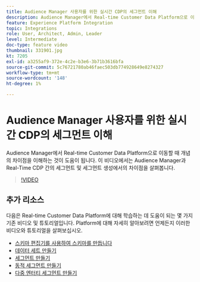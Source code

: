 ```yaml
---
title: Audience Manager 사용자를 위한 실시간 CDP의 세그먼트 이해
description: Audience Manager에서 Real-time Customer Data Platform으로 이동할 때 개념의 차이점을 이해하는 것이 도움이 됩니다. 이 비디오에서는 Audience Manager과 Real-Time CDP 간의 세그먼트 및 세그먼트 생성에서의 차이점을 살펴봅니다.
feature: Experience Platform Integration
topic: Integrations
role: User, Architect, Admin, Leader
level: Intermediate
doc-type: feature video
thumbnail: 331901.jpg
kt: 7205
exl-id: a3255af9-372e-4c2e-b3e6-3b71b3616bfa
source-git-commit: 5c76721780ab46faec503db774928649e8274327
workflow-type: tm+mt
source-wordcount: '148'
ht-degree: 1%

---
```


# Audience Manager 사용자를 위한 실시간 CDP의 세그먼트 이해

Audience Manager에서 Real-time Customer Data Platform으로 이동할 때 개념의 차이점을 이해하는 것이 도움이 됩니다. 이 비디오에서는 Audience Manager과 Real-Time CDP 간의 세그먼트 및 세그먼트 생성에서의 차이점을 살펴봅니다.

>[!VIDEO](https://video.tv.adobe.com/v/331901/?quality=12&learn=on)

## 추가 리소스

다음은 Real-time Customer Data Platform에 대해 학습하는 데 도움이 되는 몇 가지 기존 비디오 및 튜토리얼입니다. Platform에 대해 자세히 알아보려면 언제든지 이러한 비디오와 튜토리얼을 살펴보십시오.

* [스키마 편집기를 사용하여 스키마를 만듭니다](https://experienceleague.adobe.com/docs/experience-platform/xdm/tutorials/create-schema-ui.html?lang=en#getting-started)
* [데이터 세트 만들기](https://experienceleague.adobe.com/docs/platform-learn/getting-started-for-data-architects-and-data-engineers/create-datasets.html?lang=en#permissions-required)
* [세그먼트 만들기](https://experienceleague.adobe.com/docs/platform-learn/tutorials/segments/create-segments.html?lang=en#segments)
* [동적 세그먼트 만들기](https://experienceleague.adobe.com/docs/platform-learn/tutorials/segments/create-dynamic-segments.html?lang=en#segments)
* [다중 엔터티 세그먼트 만들기](https://experienceleague.adobe.com/docs/platform-learn/tutorials/segments/create-multi-entity-segments.html?lang=en#segments)

